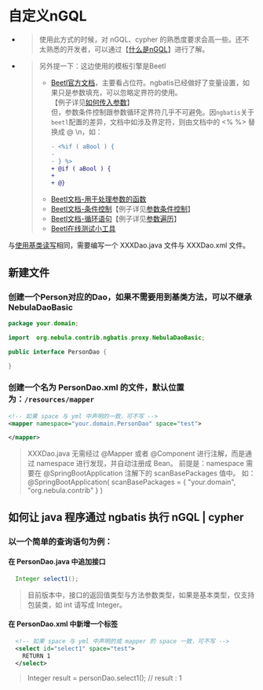 # 自定义nGQL

- > 使用此方式的时候，对 nGQL、cypher 的熟悉度要求会高一些。还不太熟悉的开发者，可以通过【[什么是nGQL](https://docs.nebula-graph.com.cn/3.1.0/3.ngql-guide/1.nGQL-overview/1.overview/)】进行了解。
- > 另外提一下：这边使用的模板引擎是Beetl
  > - [Beetl官方文档](https://www.kancloud.cn/xiandafu/beetl3_guide/2138947)，主要看占位符。ngbatis已经做好了变量设置，如果只是参数填充，可以忽略定界符的使用。   
  【例子详见[如何传入参数](./parameter-use)】  
  但，参数条件控制跟参数循环定界符几乎不可避免。因`ngbatis`关于`beetl`配置的差异，文档中如涉及界定符，则由文档中的 <% %> 替换成 @ \n，如：
  >   ```diff
  >   - <%if ( aBool ) { 
  >   -                         
  >   - } %>                
  >   + @if ( aBool ) {
  >   +                       
  >   + @}                 
  >   ```
  > - [Beetl文档-用于处理参数的函数](https://www.kancloud.cn/xiandafu/beetl3_guide/2138956) 
  > - [Beetl文档-条件控制](https://www.kancloud.cn/xiandafu/beetl3_guide/2138953)【例子详见[参数条件控制](./parameter-if)】
  > - [Beetl文档-循环语句](https://www.kancloud.cn/xiandafu/beetl3_guide/2138952)【例子详见[参数遍历](./parameter-for)】
  > - [Beetl在线测试小工具](http://ibeetl.com/beetlonline/)


与[使用基类读写](./dao-basic)相同，需要编写一个 XXXDao.java 文件与 XXXDao.xml 文件。

## 新建文件
### 创建一个Person对应的Dao，如果不需要用到基类方法，可以不继承 NebulaDaoBasic
```java
package your.domain;

import  org.nebula.contrib.ngbatis.proxy.NebulaDaoBasic;

public interface PersonDao {

}
```

### 创建一个名为 PersonDao.xml 的文件，默认位置为：`/resources/mapper`
```xml
<!-- 如果 space 与 yml 中声明的一致，可不写 -->
<mapper namespace="your.domain.PersonDao" space="test">

</mapper>
```
> XXXDao.java 无需经过 @Mapper 或者 @Component 进行注解，而是通过 namespace 进行发现，并自动注册成 Bean。
> 前提是：namespace 需要在 @SpringBootApplication 注解下的 scanBasePackages 值中。
> 如：@SpringBootApplication( scanBasePackages = { "your.domain", "org.nebula.contrib" } )

## 如何让 java 程序通过 ngbatis 执行 nGQL | cypher

### 以一个简单的查询语句为例：
#### 在 PersonDao.java 中追加接口
```java
  Integer select1();
```
> 目前版本中，接口的返回值类型与方法参数类型，如果是基本类型，仅支持包装类，如 int 请写成 Integer。

#### 在 PersonDao.xml 中新增一个标签
```xml
  <!-- 如果 space 与 yml 中声明的或 mapper 的 space 一致，可不写 -->
  <select id="select1" space="test">
    RETURN 1
  </select>
```

> Integer result = personDao.select1(); // result : 1